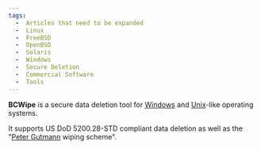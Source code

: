 ```yaml
---
tags:
  -  Articles that need to be expanded
  -  Linux
  -  FreeBSD
  -  OpenBSD
  -  Solaris
  -  Windows
  -  Secure Deletion
  -  Commercial Software
  -  Tools
---
```

**BCWipe** is a secure data deletion tool for
[Windows](windows.md) and [Unix](unix.md)-like
operating systems.

It supports US DoD 5200.28-STD
compliant data deletion as well as the "[Peter
Gutmann](peter_gutmann.md) wiping scheme".
